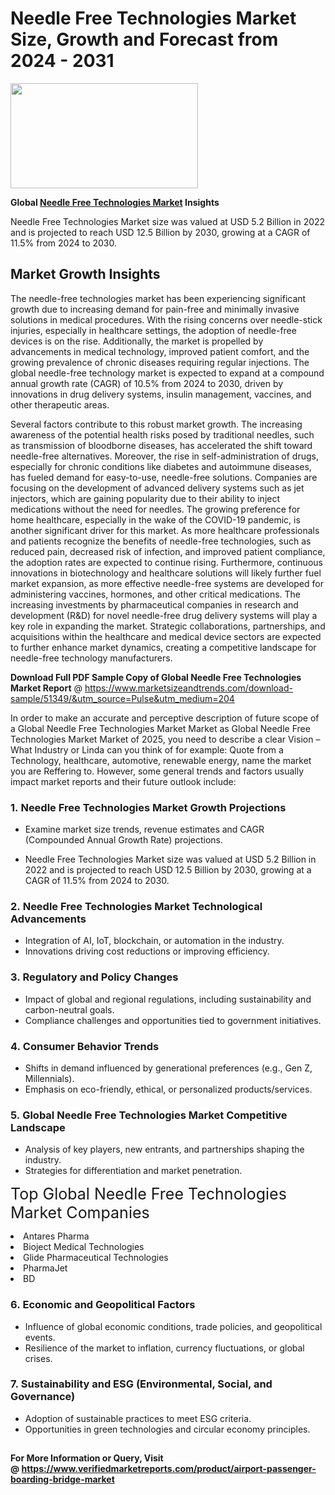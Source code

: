 <H1>Needle Free Technologies Market Size, Growth and Forecast from 2024 - 2031</H1><img class="aligncenter size-medium wp-image-584254" src="https://thirdeyenews.in/wp-content/uploads/2024/09/Global-Market-Research-300x168.jpeg" alt="" width="300" height="168" /><p><strong>Global&nbsp;<a href="https://www.marketsizeandtrends.com/download-sample/51349/&amp;utm_source=Pulse&amp;utm_medium=204">Needle Free Technologies Market</a> Insights</strong></p><p>Needle Free Technologies Market size was valued at USD 5.2 Billion in 2022 and is projected to reach USD 12.5 Billion by 2030, growing at a CAGR of 11.5% from 2024 to 2030.</p><p><h2>Market Growth Insights</h2> <p>The needle-free technologies market has been experiencing significant growth due to increasing demand for pain-free and minimally invasive solutions in medical procedures. With the rising concerns over needle-stick injuries, especially in healthcare settings, the adoption of needle-free devices is on the rise. Additionally, the market is propelled by advancements in medical technology, improved patient comfort, and the growing prevalence of chronic diseases requiring regular injections. The global needle-free technology market is expected to expand at a compound annual growth rate (CAGR) of 10.5% from 2024 to 2030, driven by innovations in drug delivery systems, insulin management, vaccines, and other therapeutic areas. </p> <p>Several factors contribute to this robust market growth. The increasing awareness of the potential health risks posed by traditional needles, such as transmission of bloodborne diseases, has accelerated the shift toward needle-free alternatives. Moreover, the rise in self-administration of drugs, especially for chronic conditions like diabetes and autoimmune diseases, has fueled demand for easy-to-use, needle-free solutions. Companies are focusing on the development of advanced delivery systems such as jet injectors, which are gaining popularity due to their ability to inject medications without the need for needles. The growing preference for home healthcare, especially in the wake of the COVID-19 pandemic, is another significant driver for this market. As more healthcare professionals and patients recognize the benefits of needle-free technologies, such as reduced pain, decreased risk of infection, and improved patient compliance, the adoption rates are expected to continue rising. Furthermore, continuous innovations in biotechnology and healthcare solutions will likely further fuel market expansion, as more effective needle-free systems are developed for administering vaccines, hormones, and other critical medications. The increasing investments by pharmaceutical companies in research and development (R&D) for novel needle-free drug delivery systems will play a key role in expanding the market. Strategic collaborations, partnerships, and acquisitions within the healthcare and medical device sectors are expected to further enhance market dynamics, creating a competitive landscape for needle-free technology manufacturers. </p><p><span class=""><strong>Download Full PDF Sample Copy of Global Needle Free Technologies Market Report</strong> @ <a href="https://www.marketsizeandtrends.com/download-sample/51349/&amp;utm_source=Pulse&amp;utm_medium=204" target="_blank">https://www.marketsizeandtrends.com/download-sample/51349/&amp;utm_source=Pulse&amp;utm_medium=204</a></span></p><p>In order to make an accurate and perceptive description of future scope of a Global&nbsp;Needle Free Technologies Market Market as Global&nbsp;Needle Free Technologies Market Market of 2025, you need to describe a clear Vision &ndash; What Industry or Linda can you think of for example: Quote from a Technology, healthcare, automotive, renewable energy, name the market you are Reffering to. However, some general trends and factors usually impact market reports and their future outlook include:</p><h3>1.&nbsp;<strong>Needle Free Technologies Market Growth Projections</strong></h3><ul><li>Examine market size trends, revenue estimates and CAGR (Compounded Annual Growth Rate) projections.</li><li><p>Needle Free Technologies Market size was valued at USD 5.2 Billion in 2022 and is projected to reach USD 12.5 Billion by 2030, growing at a CAGR of 11.5% from 2024 to 2030.</p></li></ul><h3>2.&nbsp;<strong>Needle Free Technologies Market Technological Advancements</strong></h3><ul><li>Integration of AI, IoT, blockchain, or automation in the industry.</li><li>Innovations driving cost reductions or improving efficiency.</li></ul><h3>3.&nbsp;<strong>Regulatory and Policy Changes</strong></h3><ul><li>Impact of global and regional regulations, including sustainability and carbon-neutral goals.</li><li>Compliance challenges and opportunities tied to government initiatives.</li></ul><h3>4.&nbsp;<strong>Consumer Behavior Trends</strong></h3><ul><li>Shifts in demand influenced by generational preferences (e.g., Gen Z, Millennials).</li><li>Emphasis on eco-friendly, ethical, or personalized products/services.</li></ul><h3>5.&nbsp;<strong>Global Needle Free Technologies Market Competitive Landscape</strong></h3><ul><li>Analysis of key players, new entrants, and partnerships shaping the industry.</li><li>Strategies for differentiation and market penetration.</li></ul><p data-pm-slice="1 1 []"><span style="color: inherit; font-family: inherit; font-size: 25px;">Top Global Needle Free Technologies Market Companies</span></p><div class="" data-test-id=""><p><li>Antares Pharma</li><li> Bioject Medical Technologies</li><li> Glide Pharmaceutical Technologies</li><li> PharmaJet</li><li> BD</li></p></div><h3>6.&nbsp;<strong>Economic and Geopolitical Factors</strong></h3><ul><li>Influence of global economic conditions, trade policies, and geopolitical events.</li><li>Resilience of the market to inflation, currency fluctuations, or global crises.</li></ul><h3>7.&nbsp;<strong>Sustainability and ESG (Environmental, Social, and Governance)</strong></h3><ul><li>Adoption of sustainable practices to meet ESG criteria.</li><li>Opportunities in green technologies and circular economy principles.</li></ul><h2><strong style="font-size: 14px;">For More Information or Query, Visit @&nbsp;</strong><a style="background-color: #ffffff; font-size: 14px;" href="https://www.marketsizeandtrends.com/report/needle-free-technologies-market/" target="_blank">https://www.verifiedmarketreports.com/product/airport-passenger-boarding-bridge-market</a></h2>
